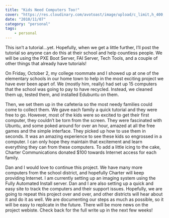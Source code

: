 ```yaml
---
title: "Kids Need Computers Too!"
cover: "https://res.cloudinary.com/avotoast/image/upload/c_limit,h_400,q_auto:good,w_600/v1530544488/nangio/child-computer-cute-159848.jpg"
date: "2010/11/07"
category: "personal"
tags:
    - personal
---
```


This isn’t a tutorial…yet. Hopefully, when we get a little further, I’ll post the tutorial so anyone can do this at their school and help countless people. We will be using the PXE Boot Server, FAI Server, Tech Tools, and a couple of other things that already have tutorials!

On Friday, October 2, my college roommate and I showed up at one of the elementary schools in our home town to help in the most exciting project we have ever been apart of. We (mostly him, really) had set up 15 computers that the school was going to pay to have recycled. Instead, we cleaned them up, tested them, and installed Edubuntu on them.

Then, we set them up in the cafeteria so the most needy families could come to collect them. We gave each family a quick tutorial and they were free to go. However, most of the kids were so excited to get their first computer, they couldn’t be torn from the screen. They were fascinated with Ubuntu, and some poked around for over an hour, amazed at all the free games and the simple interface. They picked up how to use them in seconds. It was an amazing experience to see these kids so engrossed in a computer. I can only hope they maintain that excitement and learn everything they can from these computers. To add a little icing to the cake, Charter Communications donated $100 towards Internet access for each family.

Dan and I would love to continue this project. We have many more computers from the school district, and hopefully Charter will keep providing Internet. I am currently setting up an imaging system using the Fully Automated Install server. Dan and I are also setting up a quick and easy site to track the computers and their support issues. Hopefully, we are going to repeat this project over and over, and other districts will hear about it and do it as well. We are documenting our steps as much as possible, so it will be easy to replicate in the future. There will be more news on the project webiste. Check back for the full write up in the next few weeks!
